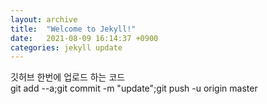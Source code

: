 ```yaml
---
layout: archive
title:  "Welcome to Jekyll!"
date:   2021-08-09 16:14:37 +0900
categories: jekyll update
---
```

깃허브 한번에 업로드 하는 코드
<br>git add --a;git commit -m "update";git push -u origin master

